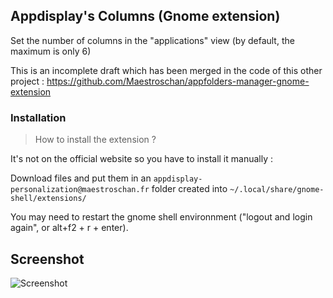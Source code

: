 ## Appdisplay's Columns (Gnome extension)
Set the number of columns in the "applications" view (by default, the maximum is only 6)

This is an incomplete draft which has been merged in the code of this other project : https://github.com/Maestroschan/appfolders-manager-gnome-extension

### Installation

> How to install the extension ?

It's not on the official website so you have to install it manually :

Download files and put them in an `appdisplay-personalization@maestroschan.fr` folder created into `~/.local/share/gnome-shell/extensions/`

You may need to restart the gnome shell environnment ("logout and login again", or alt+f2 + r + enter).

## Screenshot

![Screenshot](http://i.imgur.com/ybdkjw7.png)
